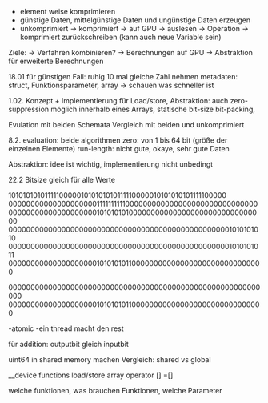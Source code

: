 - element weise komprimieren
- günstige Daten, mittelgünstige Daten und ungünstige Daten erzeugen
- unkomprimiert -> komprimiert -> auf GPU -> auslesen -> Operation -> komprimiert zurückschreiben (kann auch neue Variable sein)

Ziele:
-> Verfahren kombinieren?
-> Berechnungen auf GPU
-> Abstraktion für erweiterte Berechnungen

18.01
für günstigen Fall: ruhig 10 mal gleiche Zahl nehmen
metadaten: struct, Funktionsparameter, array
-> schauen was schneller ist 

1.02.
Konzept + Implementierung für Load/store, Abstraktion:
auch zero-suppression möglich
innerhalb eines Arrays, statische bit-size
bit-packing,

Evulation mit beiden Schemata
Vergleich mit beiden und unkomprimiert 

8.2.
evaluation:
beide algorithmen
zero: von 1 bis 64 bit (größe der einzelnen Elemente)
run-length: nicht gute, okaye, sehr gute Daten

Abstraktion:
idee ist wichtig, implementierung nicht unbedingt 

22.2
Bitsize gleich für alle Werte


101010101011111000001010101010111110000010101010101111100000
000000000000000000001111111111000000000000000000000000000000
000000000000000000001010101010000000000000000000000000000000
000000000000000000000000000000000000000000000000001010101010
000000000000000000000000000000000000000000000000001010101011
000000000000000000001010101011000000000000000000000000000000

000000000000000000000000000000000000000000000000000000000000
000000000000000000001010101011000000000000000000000000000000

-atomic
-ein thread macht den rest

für addition:
outputbit gleich inputbit

uint64 in shared memory machen
Vergleich: shared vs global

__device functions
load/store
array operator [] =[]

welche funktionen, was brauchen Funktionen, welche Parameter